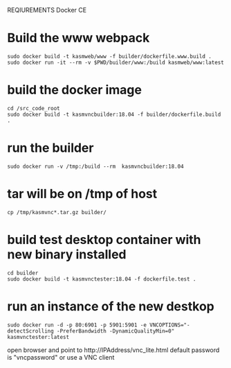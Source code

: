 REQIUREMENTS
Docker CE

# Build the www webpack
```
sudo docker build -t kasmweb/www -f builder/dockerfile.www.build .
sudo docker run -it --rm -v $PWD/builder/www:/build kasmweb/www:latest
```


# build the docker image
    cd /src_code_root
    sudo docker build -t kasmvncbuilder:18.04 -f builder/dockerfile.build .

# run the builder
    sudo docker run -v /tmp:/build --rm  kasmvncbuilder:18.04

# tar will be on /tmp of host
    cp /tmp/kasmvnc*.tar.gz builder/

# build test desktop container with new binary installed
    cd builder
    sudo docker build -t kasmvnctester:18.04 -f dockerfile.test .
    
# run an instance of the new destkop
    sudo docker run -d -p 80:6901 -p 5901:5901 -e VNCOPTIONS="-detectScrolling -PreferBandwidth -DynamicQualityMin=0" kasmvnctester:latest

open browser and point to http://IPAddress/vnc_lite.html
default password is "vncpassword" or use a VNC client
